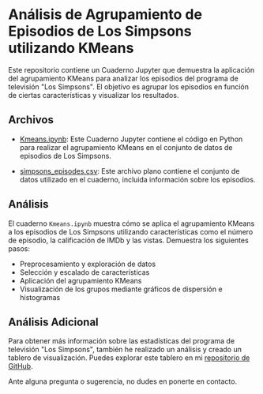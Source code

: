 # Análisis de Agrupamiento de Episodios de Los Simpsons utilizando KMeans

Este repositorio contiene un Cuaderno Jupyter que demuestra la aplicación del agrupamiento KMeans para analizar los episodios del programa de televisión "Los Simpsons". El objetivo es agrupar los episodios en función de ciertas características y visualizar los resultados.

## Archivos

- [Kmeans.ipynb](https://colab.research.google.com/drive/1Fiv8AMUqN16ef__T2RipofdAFnF1r_Q5?usp=sharing): Este Cuaderno Jupyter contiene el código en Python para realizar el agrupamiento KMeans en el conjunto de datos de episodios de Los Simpsons.

- [simpsons_episodes.csv](simpsons_episodes.csv): Este archivo plano contiene el conjunto de datos utilizado en el cuaderno, incluida información sobre los episodios.

## Análisis

El cuaderno `Kmeans.ipynb` muestra cómo se aplica el agrupamiento KMeans a los episodios de Los Simpsons utilizando características como el número de episodio, la calificación de IMDb y las vistas. Demuestra los siguientes pasos:

- Preprocesamiento y exploración de datos
- Selección y escalado de características
- Aplicación del agrupamiento KMeans
- Visualización de los grupos mediante gráficos de dispersión e histogramas

## Análisis Adicional

Para obtener más información sobre las estadísticas del programa de televisión "Los Simpsons", también he realizado un análisis y creado un tablero de visualización. Puedes explorar este tablero en mi [repositorio de GitHub](https://github.com/MarkzDG/Dashboards_creados/tree/main/Dashboard_Simpsons).

Ante alguna pregunta o sugerencia, no dudes en ponerte en contacto.

